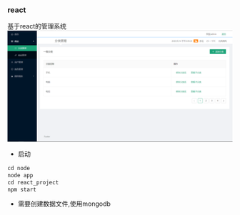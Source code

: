 ### react
基于react的管理系统
![admin](/img/admin.png)


* 启动

```
cd node
node app
cd react_project
npm start
```

* 需要创建数据文件,使用mongodb

